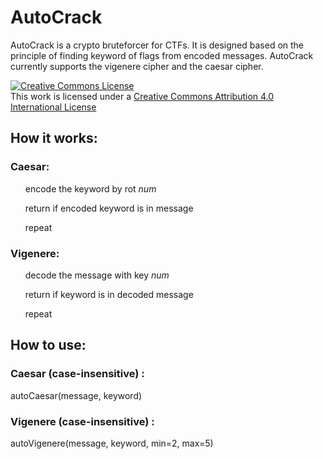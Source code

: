 # AutoCrack
AutoCrack is a crypto bruteforcer for CTFs.
It is designed based on the principle of finding keyword of flags from encoded messages.
AutoCrack currently supports the vigenere cipher and the caesar cipher.


<a rel="license" href="http://creativecommons.org/licenses/by/4.0/"><img alt="Creative Commons License" style="border-width:0" src="https://i.creativecommons.org/l/by/4.0/88x31.png" /></a><br />This work is licensed under a <a rel="license" href="http://creativecommons.org/licenses/by/4.0/">Creative Commons Attribution 4.0 International License</a>



<h2>How it works:</h2>
<h3>Caesar:</h3>
<list>
  <ol>encode the keyword by rot <i>num</i></ol>
  <ol>return if encoded keyword is in message</ol>
  <ol>repeat</ol>
</list>
<h3>Vigenere:</h3>
<list>
  <ol>decode the message with key <i>num</i></ol>
  <ol>return if keyword is in decoded message</ol>
  <ol>repeat</ol>
</list>
<h2>How to use:</h2>
<h3>Caesar (case-insensitive) :</h3>
autoCaesar(message, keyword)
<h3>Vigenere (case-insensitive) :</h3>
autoVigenere(message, keyword, min=2, max=5)

